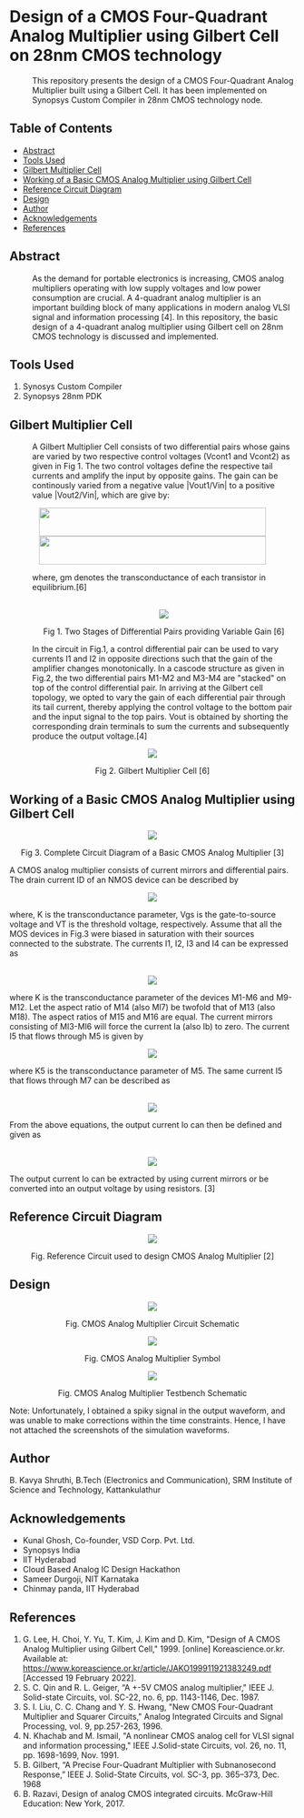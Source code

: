 # Design of a CMOS Four-Quadrant Analog Multiplier using Gilbert Cell on 28nm CMOS technology

<dl>
  <dd> This repository presents the design of a CMOS Four-Quadrant Analog Multiplier built using a Gilbert Cell. It has been implemented on Synopsys Custom Compiler in 28nm CMOS technology node.
</dl>

## Table of Contents
* [Abstract](https://github.com/B-Kavya-Shruthi/CMOS-Analog-Multiplier-using-Gilbert-Cell/new/main?readme=1#abstract)
* [Tools Used](https://github.com/B-Kavya-Shruthi/CMOS-Analog-Multiplier-using-Gilbert-Cell/new/main?readme=1#tools-used)
* [Gilbert Multiplier Cell](https://github.com/B-Kavya-Shruthi/CMOS-Analog-Multiplier-using-Gilbert-Cell/new/main?readme=1#gilbert-multiplier-cell)
* [Working of a Basic CMOS Analog Multiplier using Gilbert Cell](https://github.com/B-Kavya-Shruthi/CMOS-Analog-Multiplier-using-Gilbert-Cell/new/main?readme=1#working-of-analog-multiplier)
* [Reference Circuit Diagram](https://github.com/B-Kavya-Shruthi/CMOS-Analog-Multiplier-using-Gilbert-Cell/new/main?readme=1#reference-circuit-diagram)
* [Design](https://github.com/B-Kavya-Shruthi/CMOS-Analog-Multiplier-using-Gilbert-Cell/new/main?readme=1#design)
* [Author](https://github.com/B-Kavya-Shruthi/CMOS-Analog-Multiplier-using-Gilbert-Cell/new/main?readme=1#author)
* [Acknowledgements](https://github.com/B-Kavya-Shruthi/CMOS-Analog-Multiplier-using-Gilbert-Cell/new/main?readme=1#acknowledgements)
* [References](https://github.com/B-Kavya-Shruthi/CMOS-Analog-Multiplier-using-Gilbert-Cell/new/main?readme=1#references)

## Abstract

<dl> 
  <dd> As the demand for portable electronics is increasing, CMOS analog multipliers operating with low supply voltages and low power consumption are crucial.
       A 4-quadrant analog multiplier is an important building block of many applications in modern analog VLSI signal and information processing [4]. 
       In this repository, the basic design of a 4-quadrant analog multiplier using Gilbert cell on 28nm CMOS technology is discussed and implemented.      
</dl>

## Tools Used

1. Synosys Custom Compiler
2. Synopsys 28nm PDK

## Gilbert Multiplier Cell

<dl>
  <dd>
    A Gilbert Multiplier Cell consists of two differential pairs whose gains are varied by two respective control voltages (Vcont1 and Vcont2) as given in Fig 1.
    The two control voltages define the respective tail currents and amplify the input by opposite gains.
    The gain can be continously varied from a negative value |Vout1/Vin| to a positive value |Vout2/Vin|, which are give by:
  </dd>
  <p align="center">
  <img src="https://user-images.githubusercontent.com/82320002/156306341-38a1154a-8540-4ce6-9926-7e87290f5e68.png" width=400 height=50> <br />
  <img src="https://user-images.githubusercontent.com/82320002/156306397-10c570b0-1745-4bfa-bd0a-35537eabdfd0.png" width=400 height=50>
  </p>
  <dd>
  where, gm denotes the transconductance of each transistor in equilibrium.[6]
    
  <p align="center">
  <br /> <img src="https://user-images.githubusercontent.com/82320002/156313113-a82c08be-7736-43a5-b9df-2641de0e2638.png")
  </p>
  <p align="center">
  Fig 1. Two Stages of Differential Pairs providing Variable Gain [6]
  </p>
                                                                                                                    
  <dd>
  In the circuit in Fig.1, a control differential pair can be used to vary currents I1 and I2 in opposite directions such that the gain of the amplifier changes monotonically. 
  In a cascode structure as given in Fig.2, the two differential pairs M1-M2 and M3-M4 are "stacked" on top of the control differential pair. 
  In arriving at the Gilbert cell topology, we opted to vary the gain of each differential pair through its tail current, thereby applying the control voltage to the bottom pair and the input signal to the top pairs.
  Vout is obtained by shorting the corresponding drain terminals to sum the currents and subsequently produce the output voltage.[4]
  </dd>
  
  <p align="center">
  <img src="https://user-images.githubusercontent.com/82320002/156316242-9d97c131-548e-4826-98f2-de2567f8b7b5.png">
  </p>
  <p align="center">
  Fig 2. Gilbert Multiplier Cell [6]
  </p>
  
## Working of a Basic CMOS Analog Multiplier using Gilbert Cell
  
  <p align="center">
  <img src="https://user-images.githubusercontent.com/82320002/156323698-3c3463dc-ba8d-4bd1-9ce9-d8bb96b317bc.png">
  </p>
  <p align="center">
  Fig 3. Complete Circuit Diagram of a Basic CMOS Analog Multiplier [3]
  </p>
<p>
    A CMOS analog multiplier consists of current mirrors and differential pairs. The drain current ID of an NMOS device can be described by
    <p align="center">
    <img src="https://user-images.githubusercontent.com/82320002/156320716-c0c08e96-c30a-42f4-9248-18cddd0b8c20.png"> <br />
    </p> 
  where, K is the transconductance parameter, Vgs is the gate-to-source voltage and VT is the threshold voltage, respectively. Assume that all the MOS devices in Fig.3
  were biased in saturation with their sources connected to the substrate. The currents I1, I2, I3 and I4 can be expressed as
  <p align="center">
    <br /> <img src="https://user-images.githubusercontent.com/82320002/156321784-fd35bb28-9bb9-469b-aa94-81461209468c.png"> <br />
    </p>
where K is the transconductance parameter of the devices M1-M6 and M9-M12. Let the aspect ratio of M14 (also Ml7) be twofold that of M13 (also M18). 
  The aspect ratios of M15 and M16 are equal. The current mirrors consisting of Ml3-Ml6 will force the current Ia (also Ib) to zero. The current I5 that flows through M5 is given by 
<p align="center">
    <img src="https://user-images.githubusercontent.com/82320002/156321867-838b86ad-39aa-402f-b8bc-d689e6e7ace6.png"> <br />
    </p>
where K5 is the transconductance parameter of M5. 
  The same current I5 that flows through M7 can be described as 
  <p align="center">
    <br /> <img src="https://user-images.githubusercontent.com/82320002/156321952-5ad870c7-1290-469f-947f-52037266f854.png"> <br />
    </p>
From the above equations, the output current Io can then be defined and given as 
    <p align="center">
    <br /> <img src="https://user-images.githubusercontent.com/82320002/156322044-2422b074-3247-4ec4-abce-209b0d9cb9c9.png"> <br />
  </p>
The output current Io can be extracted by using current mirrors or be converted into an output voltage by using resistors. [3]
  
## Reference Circuit Diagram
  <p align="center">
  <img src="https://user-images.githubusercontent.com/82320002/156317324-1ae2b722-ca76-4a00-acd2-af87f7e86f9c.png">
  </p>
  <p align="center">
  Fig. Reference Circuit used to design CMOS Analog Multiplier [2]
  </p>
    
## Design
  
  <p align="center">
  <img src="https://github.com/B-Kavya-Shruthi/CMOS-Analog-Multiplier-using-Gilbert-Cell/blob/main/Images/CMOS%20Analog%20Multiplier%20Circuit%20Schematic.PNG?raw=true">
  </p>
  <p align="center">
  Fig. CMOS Analog Multiplier Circuit Schematic
  </p>

  <p align="center">
  <img src="https://github.com/B-Kavya-Shruthi/CMOS-Analog-Multiplier-using-Gilbert-Cell/blob/main/Images/CMOS%20Analog%20Multiplier%20Symbol.PNG?raw=true">
  </p>
  <p align="center">
  Fig. CMOS Analog Multiplier Symbol
  </p>
  
  <p align="center">
  <img src="https://github.com/B-Kavya-Shruthi/CMOS-Analog-Multiplier-using-Gilbert-Cell/blob/main/Images/CMOS%20Analog%20Multiplier%20Simulation%20Schematic.PNG?raw=true">
  </p>
  <p align="center">
  Fig. CMOS Analog Multiplier Testbench Schematic
  </p>
  
  Note: Unfortunately, I obtained a spiky signal in the output waveform, and was unable to make corrections within the time constraints. Hence, I have not attached the screenshots of the simulation waveforms.
       
## Author
  
  B. Kavya Shruthi, B.Tech (Electronics and Communication), SRM Institute of Science and Technology, Kattankulathur
  
## Acknowledgements
* Kunal Ghosh, Co-founder, VSD Corp. Pvt. Ltd.
* Synopsys India
* IIT Hyderabad
* Cloud Based Analog IC Design Hackathon
* Sameer Durgoji, NIT Karnataka
* Chinmay panda, IIT Hyderabad
  
## References

1. G. Lee, H. Choi, Y. Yu, T. Kim, J. Kim and D. Kim, "Design of A CMOS Analog Multiplier using Gilbert Cell," 1999. [online] Koreascience.or.kr. Available at: <https://www.koreascience.or.kr/article/JAKO199911921383249.pdf> [Accessed 19 February 2022].
2. S. C. Qin and R. L. Geiger, “A +-5V CMOS analog multiplier," IEEE J. Solid-state Circuits, vol. SC-22, no. 6, pp. 1143-1146, Dec. 1987.
3. S. I. Liu, C. C. Chang and Y. S. Hwang, "New CMOS Four-Quadrant Multiplier and Squarer Circuits," Analog Integrated Circuits and Signal Processing, vol. 9, pp.257-263, 1996.
4. N. Khachab and M. Ismail, "A nonlinear CMOS analog cell for VLSI signal and information processing," IEEE J.Solid-state Circuits, vol. 26, no. 11, pp. 1698-1699, Nov. 1991.
5. B. Gilbert, “A Precise Four-Quadrant Multiplier with Subnanosecond Response,” IEEE J. Solid-State Circuits, vol. SC-3, pp. 365–373, Dec. 1968
6. B. Razavi, Design of analog CMOS integrated circuits. McGraw-Hill Education: New York, 2017.


    

